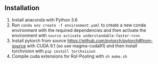 ## Installation
1. Install anaconda with Python 3.6
2. Run `conda env create -f environment.yaml` to create a new conda environment with the required dependencies and then activate the environment with `source activate understandable-faster-rcnn`
3. Install pytorch from source https://github.com/pytorch/pytorch#from-source with CUDA 9.1 (so use magma-cuda91) and then install torchvision with `pip install torchvision`
4. Compile cuda extensions for RoI-Pooling with `sh make.sh`